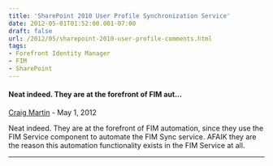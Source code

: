 ```yaml
---
title: 'SharePoint 2010 User Profile Synchronization Service'
date: 2012-05-01T01:52:00.001-07:00
draft: false
url: /2012/05/sharepoint-2010-user-profile-comments.html
tags: 
- Forefront Identity Manager
- FIM
- SharePoint
---
```


#### Neat indeed. They are at the forefront of FIM aut...
[Craig Martin](https://www.blogger.com/profile/09808879680127031778 "noreply@blogger.com") - <time datetime="2012-05-14T16:06:00.578-07:00">May 1, 2012</time>

Neat indeed. They are at the forefront of FIM automation, since they use the FIM Service component to automate the FIM Sync service. AFAIK they are the reason this automation functionality exists in the FIM Service at all.
<hr />
